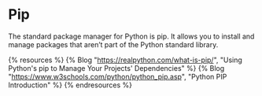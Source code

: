 # Pip

The standard package manager for Python is pip. It allows you to install and manage packages that aren’t part of the Python standard library.

{% resources %}
  {% Blog "https://realpython.com/what-is-pip/", "Using Python's pip to Manage Your Projects' Dependencies" %}
  {% Blog "https://www.w3schools.com/python/python_pip.asp", "Python PIP Introduction" %}
{% endresources %}

